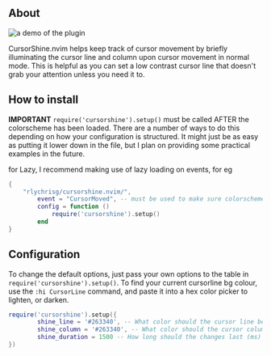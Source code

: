 ## About
![a demo of the plugin](demo.gif)

CursorShine.nvim helps keep track of cursor movement by briefly illuminating the cursor line and column upon cursor movement in normal mode. This is helpful as you can set a low contrast cursor line that doesn't grab your attention unless you need it to.

## How to install
**IMPORTANT** `require('cursorshine').setup()` must be called AFTER the colorscheme has been loaded. There are a number of ways to do this depending on how your configuration is structured. It might just be as easy as putting it lower down in the file, but I plan on providing some practical examples in the future.

for Lazy, I recommend making use of lazy loading on events, for eg
```lua
{
    "rlychrisg/cursorshine.nvim/",
        event = "CursorMoved", -- must be used to make sure colorscheme is loaded BEFORE hand
        config = function ()
            require('cursorshine').setup()
        end
}
```

## Configuration
To change the default options, just pass your own options to the table in `require('cursorshine').setup()`. To find your current cursorline bg colour, use the `:hi CursorLine` command, and paste it into a hex color picker to lighten, or darken.
```lua
require('cursorshine').setup({
        shine_line = '#263340', -- What color should the cursor line be
        shine_column = '#263340', -- What color should the cursor column be
        shine_duration = 1500 -- How long should the changes last (ms)
})
```


